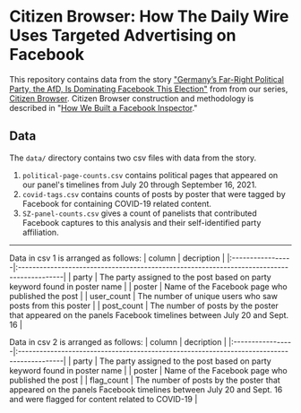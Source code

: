# Citizen Browser: How The Daily Wire Uses Targeted Advertising on Facebook
This repository contains data from the story ["Germany’s Far-Right Political Party, the AfD, Is Dominating Facebook This Election"](https://themarkup.org) from from our series, [Citizen Browser](https://themarkup.org/citizen-browser/). Citizen Browser construction and methodology is described in "[How We Built a Facebook Inspector](https://themarkup.org/citizen-browser/2021/01/05/how-we-built-a-facebook-inspector)."

## Data
The `data/` directory contains two csv files with data from the story.

1. `political-page-counts.csv` contains political pages that appeared on our panel's timelines from July 20 through September 16, 2021.
2. `covid-tags.csv` contains counts of posts by poster that were tagged by Facebook for containing COVID-19 related content.
3. `SZ-panel-counts.csv` gives a count of panelists that contributed Facebook captures to this analysis and their self-identified party affiliation.

-----

Data in csv 1 is arranged as follows:
| column           | decription                                                                                |
|:-----------------|:------------------------------------------------------------------------------------------|
| party   | The party assigned to the post based on party keyword found in poster name                           |
| poster       | Name of the Facebook page who published the post  |
| user_count      | The number of unique users who saw posts from this poster  |
| post_count       | The number of posts by the poster that appeared on the panels Facebook timelines between July 20 and Sept. 16  |


Data in csv 2 is arranged as follows:
| column           | decription                                                                                |
|:-----------------|:------------------------------------------------------------------------------------------|
| party   | The party assigned to the post based on party keyword found in poster name                           |
| poster       | Name of the Facebook page who published the post  |
| flag_count      | The number of posts by the poster that appeared on the panels Facebook timelines between July 20 and Sept. 16 and were flagged for content related to COVID-19  |

